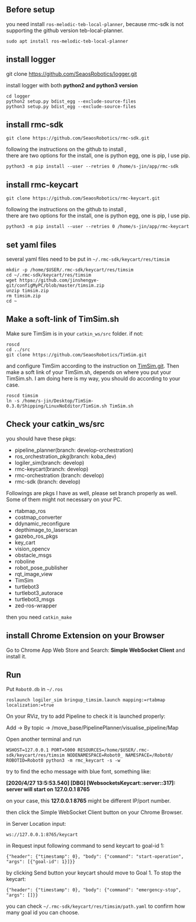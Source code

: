 ## Before setup

you need install `ros-melodic-teb-local-planner`, because rmc-sdk is not supporting the github version teb-local-planner.

```
sudo apt install ros-melodic-teb-local-planner
```


## install logger

git clone https://github.com/SeaosRobotics/logger.git

install logger  with both  **python2 and python3 version**

```
cd logger
python2 setup.py bdist_egg --exclude-source-files
python3 setup.py bdist_egg --exclude-source-files
```

## install rmc-sdk

```git clone https://github.com/SeaosRobotics/rmc-sdk.git```

following the instructions on the github to install ,  
there are two options for the install, one is python egg, one is pip, I use pip.

```
python3 -m pip install --user --retries 0 /home/s-jin/app/rmc-sdk
```

## install rmc-keycart

```git clone https://github.com/SeaosRobotics/rmc-keycart.git```

following the instructions on the github to install ,  
there are two options for the install, one is python egg, one is pip, I use pip.

```
python3 -m pip install --user --retries 0 /home/s-jin/app/rmc-keycart
```

## set yaml files

several yaml files need to be put in `~/.rmc-sdk/keycart/res/timsim`

```
mkdir -p /home/$USER/.rmc-sdk/keycart/res/timsim
cd ~/.rmc-sdk/keycart/res/timsim
wget https://github.com/jinshengye-git/configMyPC/blob/master/timsim.zip
unzip timsim.zip
rm timsim.zip
cd ~
```

## Make a soft-link of TimSim.sh

Make sure TimSim is in your `catkin_ws/src`  folder. if not:
```
roscd
cd ../src
git clone https://github.com/SeaosRobotics/TimSim.git
```
and configure TimSim according to the instruction on [TimSim.git](https://github.com/SeaosRobotics/TimSim). Then make a soft link of your TimSim.sh, depends on where you put your TimSim.sh. I am doing here is my way, you should do according to your case.

```
roscd timsim
ln -s /home/s-jin/Desktop/TimSim-0.3.0/Shipping/LinuxNoEditor/TimSim.sh TimSim.sh
```

## Check your catkin_ws/src

you should have these pkgs:

- pipeline_planner(branch: develop-orchestration)
- ros_orchestration_pkg(branch: koba_dev)
- logiler_sim(branch: develop)
- rmc-keycart(branch: develop)
- rmc-orchestration (branch: develop)  
- rmc-sdk (branch: develop)

Followings are pkgs I have as well, please set branch properly as well. Some of them might not necessary on your PC.

- rtabmap_ros
- costmap_converter           
- ddynamic_reconfigure        
- depthimage_to_laserscan     
- gazebo_ros_pkgs             
- key_cart                    
- vision_opencv
- obstacle_msgs
- roboline            
- robot_pose_publisher
- rqt_image_view
- TimSim
- turtlebot3
- turtlebot3_autorace
- turtlebot3_msgs
- zed-ros-wrapper      

then you need ```catkin_make```

## install Chrome Extension on your Browser

Go to Chrome App Web Store and Search: **Simple WebSocket Client** and install it.

## Run 

Put `Robot0.db` in `~/.ros` 

```
roslaunch logiler_sim bringup_timsim.launch mapping:=rtabmap localization:=true
```

On your RViz, try to add Pipeline to check it is launched properly:

Add -> By topic -> /move_base/PipelinePlanner/visualise_pipeline/Map


Open another terminal and run
```
WSHOST=127.0.0.1 PORT=5000 RESOURCES=/home/$USER/.rmc-sdk/keycart/res/timsim NODENAMESPACE=Robot0_ NAMESPACE=/Robot0/ ROBOTID=Robot0 python3 -m rmc_keycart -s -w
```
try to find the echo message with blue font, something like:

**[2020/4/27 13:5:53.540] [DBG] [WebsocketsKeycart::server::317]: server will start on  127.0.0.1 8765**

on your case, this **127.0.0.1 8765** might be different IP/port number.

then click the Simple WebSocket Client  button on your Chrome Browser.


in Server Location input:  

```
ws://127.0.0.1:8765/keycart
```

in Request input following command to send keycart to goal-id 1:

```
{"header": {"timestamp": 0}, "body": {"command": "start-operation", "args": [{"goal-id": 1}]}}
```

by clicking Send button your keycart should move to Goal 1. To stop the keycart:

```
{"header": {"timestamp": 0}, "body": {"command": "emergency-stop", "args": []}}
```

you can check `~/.rmc-sdk/keycart/res/timsim/path.yaml`  to confirm how many goal id you can choose.
